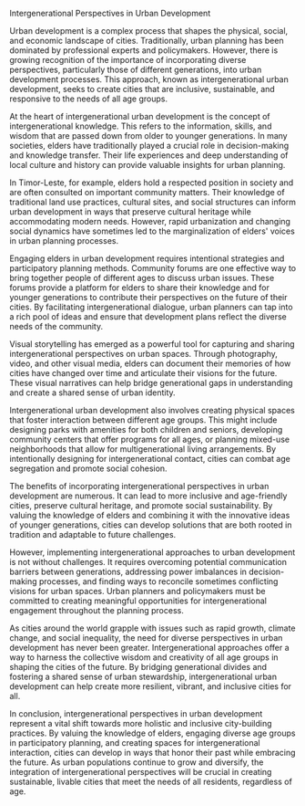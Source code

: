 Intergenerational Perspectives in Urban Development

Urban development is a complex process that shapes the physical, social, and economic landscape of cities. Traditionally, urban planning has been dominated by professional experts and policymakers. However, there is growing recognition of the importance of incorporating diverse perspectives, particularly those of different generations, into urban development processes. This approach, known as intergenerational urban development, seeks to create cities that are inclusive, sustainable, and responsive to the needs of all age groups.

At the heart of intergenerational urban development is the concept of intergenerational knowledge. This refers to the information, skills, and wisdom that are passed down from older to younger generations. In many societies, elders have traditionally played a crucial role in decision-making and knowledge transfer. Their life experiences and deep understanding of local culture and history can provide valuable insights for urban planning.

In Timor-Leste, for example, elders hold a respected position in society and are often consulted on important community matters. Their knowledge of traditional land use practices, cultural sites, and social structures can inform urban development in ways that preserve cultural heritage while accommodating modern needs. However, rapid urbanization and changing social dynamics have sometimes led to the marginalization of elders' voices in urban planning processes.

Engaging elders in urban development requires intentional strategies and participatory planning methods. Community forums are one effective way to bring together people of different ages to discuss urban issues. These forums provide a platform for elders to share their knowledge and for younger generations to contribute their perspectives on the future of their cities. By facilitating intergenerational dialogue, urban planners can tap into a rich pool of ideas and ensure that development plans reflect the diverse needs of the community.

Visual storytelling has emerged as a powerful tool for capturing and sharing intergenerational perspectives on urban spaces. Through photography, video, and other visual media, elders can document their memories of how cities have changed over time and articulate their visions for the future. These visual narratives can help bridge generational gaps in understanding and create a shared sense of urban identity.

Intergenerational urban development also involves creating physical spaces that foster interaction between different age groups. This might include designing parks with amenities for both children and seniors, developing community centers that offer programs for all ages, or planning mixed-use neighborhoods that allow for multigenerational living arrangements. By intentionally designing for intergenerational contact, cities can combat age segregation and promote social cohesion.

The benefits of incorporating intergenerational perspectives in urban development are numerous. It can lead to more inclusive and age-friendly cities, preserve cultural heritage, and promote social sustainability. By valuing the knowledge of elders and combining it with the innovative ideas of younger generations, cities can develop solutions that are both rooted in tradition and adaptable to future challenges.

However, implementing intergenerational approaches to urban development is not without challenges. It requires overcoming potential communication barriers between generations, addressing power imbalances in decision-making processes, and finding ways to reconcile sometimes conflicting visions for urban spaces. Urban planners and policymakers must be committed to creating meaningful opportunities for intergenerational engagement throughout the planning process.

As cities around the world grapple with issues such as rapid growth, climate change, and social inequality, the need for diverse perspectives in urban development has never been greater. Intergenerational approaches offer a way to harness the collective wisdom and creativity of all age groups in shaping the cities of the future. By bridging generational divides and fostering a shared sense of urban stewardship, intergenerational urban development can help create more resilient, vibrant, and inclusive cities for all.

In conclusion, intergenerational perspectives in urban development represent a vital shift towards more holistic and inclusive city-building practices. By valuing the knowledge of elders, engaging diverse age groups in participatory planning, and creating spaces for intergenerational interaction, cities can develop in ways that honor their past while embracing the future. As urban populations continue to grow and diversify, the integration of intergenerational perspectives will be crucial in creating sustainable, livable cities that meet the needs of all residents, regardless of age.